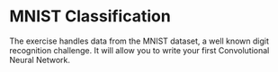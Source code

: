 # MNIST Classification

The exercise handles data from the MNIST dataset, a well known digit recognition challenge. It will allow you to write your first Convolutional Neural Network.
